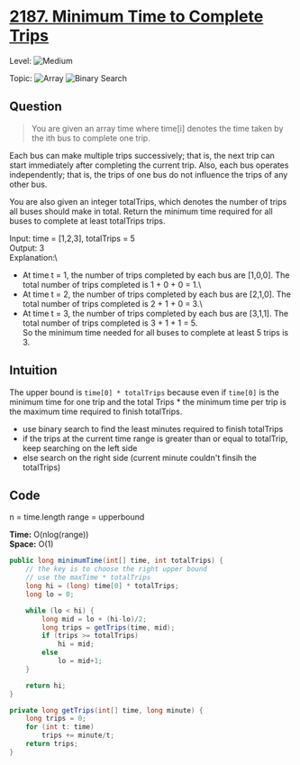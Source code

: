 # [2187. Minimum Time to Complete Trips](https://leetcode.com/problems/minimum-time-to-complete-trips/)

Level: ![Medium](https://img.shields.io/badge/-Medium-ff8000)

Topic: ![Array](https://img.shields.io/badge/-Array-66b3ff) ![Binary Search](https://img.shields.io/badge/-Binary_Search-7733ff)

## Question

> You are given an array time where time[i] denotes the time taken by the ith bus to complete one trip.

Each bus can make multiple trips successively; that is, the next trip can start immediately after completing the current trip. Also, each bus operates independently; that is, the trips of one bus do not influence the trips of any other bus.

You are also given an integer totalTrips, which denotes the number of trips all buses should make in total. Return the minimum time required for all buses to complete at least totalTrips trips.

Input: time = [1,2,3], totalTrips = 5\
Output: 3\
Explanation:\

- At time t = 1, the number of trips completed by each bus are [1,0,0].
  The total number of trips completed is 1 + 0 + 0 = 1.\
- At time t = 2, the number of trips completed by each bus are [2,1,0].
  The total number of trips completed is 2 + 1 + 0 = 3.\
- At time t = 3, the number of trips completed by each bus are [3,1,1].
  The total number of trips completed is 3 + 1 + 1 = 5.\
  So the minimum time needed for all buses to complete at least 5 trips is 3.

## Intuition

The upper bound is `time[0] * totalTrips` because even if `time[0]` is the minimum time for one trip and the total Trips \* the minimum time per trip is the maximum time required to finish totalTrips.

- use binary search to find the least minutes required to finish totalTrips
- if the trips at the current time range is greater than or equal to totalTrip, keep searching on the left side
- else search on the right side (current minute couldn't finsih the totalTrips)

## Code

n = time.length
range = upperbound

**Time:** O(nlog(range))\
**Space:** O(1)

```java
public long minimumTime(int[] time, int totalTrips) {
    // the key is to choose the right upper bound
    // use the maxTime * totalTrips
    long hi = (long) time[0] * totalTrips;
    long lo = 0;

    while (lo < hi) {
        long mid = lo + (hi-lo)/2;
        long trips = getTrips(time, mid);
        if (trips >= totalTrips)
            hi = mid;
        else
            lo = mid+1;
    }

    return hi;
}

private long getTrips(int[] time, long minute) {
    long trips = 0;
    for (int t: time)
        trips += minute/t;
    return trips;
}
```
